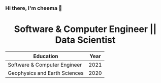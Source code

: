 ### Hi there, I'm cheema  👋

<H1 align=center> Software & Computer Engineer || Data Scientist </H1>

  
<div align=center>
  
|Education|Year|
| ----------- | :-----------: |
| Software & Computer Engineer | 2021 |
| Geophysics and Earth Sciences | 2020 |

</div>
  
<!--
**s-cheema/s-cheema** is a ✨ _special_ ✨ repository because its `README.md` (this file) appears on your GitHub profile.

Here are some ideas to get you started:

- 🔭 I’m currently working on building my personal website.
- 🌱 I’m currently learning React, and Docker.
- 👯 I’m looking to collaborate on ...
- 🤔 I’m looking for help with ...
- 💬 Ask me about ...
- 📫 How to reach me: ...
- 😄 Pronouns: ...
- ⚡ Fun fact: ...
-->
